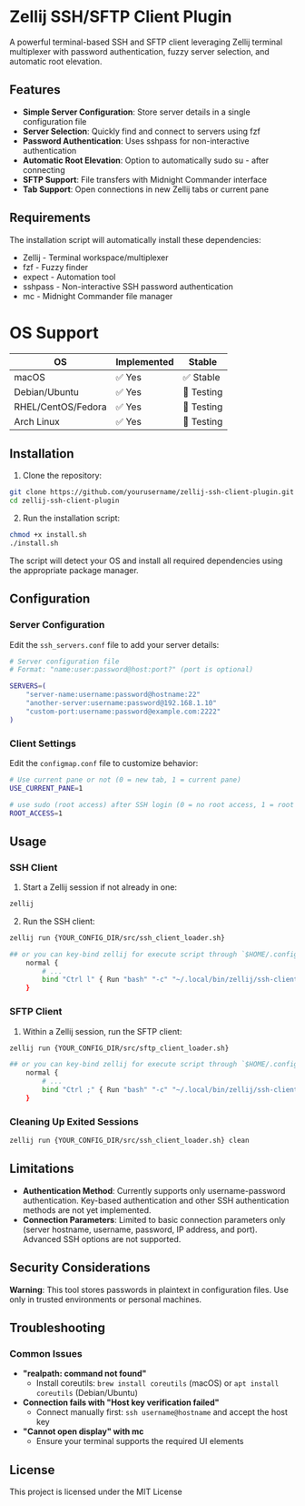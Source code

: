 # Zellij SSH/SFTP Client Plugin

A powerful terminal-based SSH and SFTP client leveraging Zellij terminal multiplexer with password authentication, fuzzy server selection, and automatic root elevation.

## Features

- **Simple Server Configuration**: Store server details in a single configuration file
- **Server Selection**: Quickly find and connect to servers using fzf
- **Password Authentication**: Uses sshpass for non-interactive authentication
- **Automatic Root Elevation**: Option to automatically sudo su - after connecting
- **SFTP Support**: File transfers with Midnight Commander interface
- **Tab Support**: Open connections in new Zellij tabs or current pane

## Requirements

The installation script will automatically install these dependencies:

- Zellij - Terminal workspace/multiplexer
- fzf - Fuzzy finder
- expect - Automation tool
- sshpass - Non-interactive SSH password authentication
- mc - Midnight Commander file manager

# OS Support

| OS                 | Implemented | Stable      |
| ------------------ | ----------- | ----------- |
| macOS              | ✅ Yes      | ✅ Stable   |
| Debian/Ubuntu      | ✅ Yes      | 🧪 Testing  |
| RHEL/CentOS/Fedora | ✅ Yes      | 🧪 Testing  |
| Arch Linux         | ✅ Yes      | 🧪 Testing  |

## Installation

1. Clone the repository:

```bash
git clone https://github.com/yourusername/zellij-ssh-client-plugin.git
cd zellij-ssh-client-plugin
```

2. Run the installation script:

```bash
chmod +x install.sh
./install.sh
```

The script will detect your OS and install all required dependencies using the appropriate package manager.

## Configuration

### Server Configuration

Edit the `ssh_servers.conf` file to add your server details:

```bash
# Server configuration file
# Format: "name:user:password@host:port?" (port is optional)

SERVERS=(
    "server-name:username:password@hostname:22"
    "another-server:username:password@192.168.1.10"
    "custom-port:username:password@example.com:2222"
)
```

### Client Settings

Edit the `configmap.conf` file to customize behavior:

```bash
# Use current pane or not (0 = new tab, 1 = current pane)
USE_CURRENT_PANE=1

# use sudo (root access) after SSH login (0 = no root access, 1 = root access)
ROOT_ACCESS=1
```

## Usage

### SSH Client

1. Start a Zellij session if not already in one:

```bash
zellij
```

2. Run the SSH client:

```bash
zellij run {YOUR_CONFIG_DIR/src/ssh_client_loader.sh}

## or you can key-bind zellij for execute script through `$HOME/.config/zellij/config.kdl` (default key-bind config location)
    normal {
        # ...
        bind "Ctrl l" { Run "bash" "-c" "~/.local/bin/zellij/ssh-client/src/ssh_client_loader.sh"; }
    }
```

### SFTP Client

1. Within a Zellij session, run the SFTP client:

```bash
zellij run {YOUR_CONFIG_DIR/src/sftp_client_loader.sh}

## or you can key-bind zellij for execute script through `$HOME/.config/zellij/config.kdl` (default key-bind config location)
    normal {
        # ...
        bind "Ctrl ;" { Run "bash" "-c" "~/.local/bin/zellij/ssh-client/src/sftp_client_loader.sh"; }
    }
```

### Cleaning Up Exited Sessions

```bash
zellij run {YOUR_CONFIG_DIR/src/ssh_client_loader.sh} clean
```

## Limitations

- **Authentication Method**: Currently supports only username-password authentication. Key-based authentication and other SSH authentication methods are not yet implemented.
- **Connection Parameters**: Limited to basic connection parameters only (server hostname, username, password, IP address, and port). Advanced SSH options are not supported.

## Security Considerations

**Warning**: This tool stores passwords in plaintext in configuration files. Use only in trusted environments or personal machines.

## Troubleshooting

### Common Issues

- **"realpath: command not found"**
  - Install coreutils: `brew install coreutils` (macOS) or `apt install coreutils` (Debian/Ubuntu)
- **Connection fails with "Host key verification failed"**
  - Connect manually first: `ssh username@hostname` and accept the host key
- **"Cannot open display" with mc**
  - Ensure your terminal supports the required UI elements

## License

This project is licensed under the MIT License
